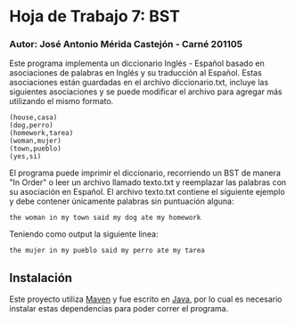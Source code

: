 # Hoja de Trabajo 7: BST

### Autor: José Antonio Mérida Castejón - Carné 201105

Este programa implementa un diccionario Inglés - Español basado en asociaciones de palabras en Inglés y su traducción al Español. Estas asociaciones están guardadas en el archivo diccionario.txt, incluye las siguientes asociaciones y se puede modificar el archivo para agregar más utilizando el mismo formato.

```
(house,casa)
(dog,perro)
(homework,tarea)
(woman,mujer)
(town,pueblo)
(yes,si)
```

El programa puede imprimir el diccionario, recorriendo un BST de manera "In Order" o leer un archivo llamado texto.txt y reemplazar las palabras con su asociación en Español. El archivo texto.txt contiene el siguiente ejemplo y debe contener únicamente palabras sin puntuación alguna:

```
the woman in my town said my dog ate my homework
```

Teniendo como output la siguiente linea:

```
the mujer in my pueblo said my perro ate my tarea
```
## Instalación

Este proyecto utiliza [Maven](https://maven.apache.org/) y fue escrito en [Java](https://www.java.com/en/), por lo cual es necesario instalar estas dependencias para poder correr el programa.
